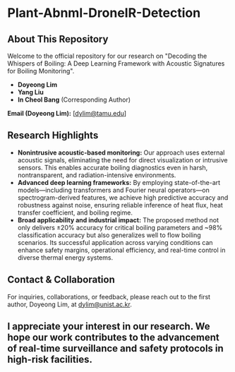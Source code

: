 # Plant-Abnml-DroneIR-Detection

## About This Repository
Welcome to the official repository for our research on "Decoding the Whispers of Boiling: A Deep Learning Framework with Acoustic Signatures for Boiling Monitoring".
- **Doyeong Lim**
- **Yang Liu**
- **In Cheol Bang** (Corresponding Author)

**Email (Doyeong Lim):** [dylim@tamu.edu]

## Research Highlights
- **Nonintrusive acoustic-based monitoring:** Our approach uses external acoustic signals, eliminating the need for direct visualization or intrusive sensors. This enables accurate boiling diagnostics even in harsh, nontransparent, and radiation-intensive environments.
- **Advanced deep learning frameworks:** By employing state-of-the-art models—including transformers and Fourier neural operators—on spectrogram-derived features, we achieve high predictive accuracy and robustness against noise, ensuring reliable inference of heat flux, heat transfer coefficient, and boiling regime.
- **Broad applicability and industrial impact:** The proposed method not only delivers ±20% accuracy for critical boiling parameters and ~98% classification accuracy but also generalizes well to flow boiling scenarios. Its successful application across varying conditions can enhance safety margins, operational efficiency, and real-time control in diverse thermal energy systems.

## Contact & Collaboration
For inquiries, collaborations, or feedback, please reach out to the first author, Doyeong Lim, at [dylim@unist.ac.kr](mailto:dylim@tamu.edu).

I appreciate your interest in our research. We hope our work contributes to the advancement of real-time surveillance and safety protocols in high-risk facilities.
---
